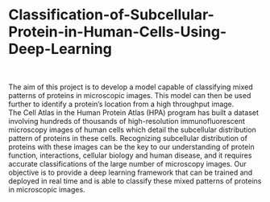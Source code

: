 # Classification-of-Subcellular-Protein-in-Human-Cells-Using-Deep-Learning
<br>

The aim of this project is to develop a model capable of classifying mixed patterns of proteins in microscopic images. This model can then be used further to identify a protein’s location from a high throughput image.
<br>
The Cell Atlas in the Human Protein Atlas (HPA) program has built a dataset involving hundreds of thousands of high-resolution immunofluorescent microscopy images of human cells which detail the subcellular distribution pattern of proteins in these cells. Recognizing subcellular distribution of proteins with these images can be the key to our understanding of protein function, interactions, cellular biology and human disease, and it requires accurate classifications of the large number of microscopy images. Our objective is to provide a deep learning framework that can be trained and deployed in real time and is able to classify these mixed patterns of proteins in microscopic images.
